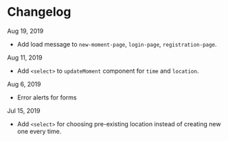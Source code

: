 # Changelog

Aug 19, 2019

- Add load message to `new-moment-page`, `login-page`, `registration-page`.

Aug 11, 2019

- Add `<select>` to `updateMoment` component for `time` and `location`.

Aug 6, 2019

- Error alerts for forms

Jul 15, 2019

- Add `<select>` for choosing pre-existing location instead of creating new one every time.
